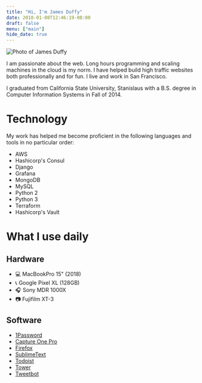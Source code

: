 ```yaml
---
title: "Hi, I'm James Duffy"
date: 2018-01-08T12:46:19-08:00
draft: false
menu: ["main"]
hide_date: true
---
```


![Photo of James Duffy](/img/content/about/self-2.jpg)

I am passionate about the web. Long hours programming and scaling machines in the cloud is my norm. I have helped build high traffic websites both professionally and for fun. I live and work in San Francisco.

I graduated from California State University, Stanislaus with a B.S. degree in Computer Information Systems in Fall of 2014.

# Technology

My work has helped me become proficient in the following languages and tools in no particular order:

- AWS
- Hashicorp's Consul
- Django
- Grafana
- MongoDB
- MySQL
- Python 2
- Python 3
- Terraform
- Hashicorp's Vault

# What I use daily

## Hardware

- 💻 MacBookPro 15" (2018)
- 📞 Google Pixel XL (128GB)
- 🎧 Sony MDR 1000X
- 📷 Fujifilm XT-3

## Software

- [1Password](https://1password.com/)
- [Capture One Pro](https://www.captureone.com/en/products/pro)
- [Firefox](https://www.mozilla.org/en-US/firefox/)
- [SublimeText](https://www.sublimetext.com/)
- [Todoist](https://todoist.com/premium)
- [Tower](https://www.git-tower.com/mac/)
- [Tweetbot](https://tapbots.com/tweetbot/mac/)
